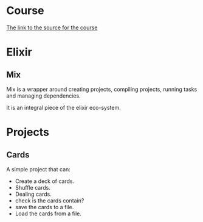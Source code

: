 # Course

[The link to the source for the course](https://github.com/StephenGrider/ElixirCode)

# Elixir

## Mix

Mix is a wrapper around creating projects, compiling projects, running tasks and managing dependencies.

It is an integral piece of the elixir eco-system.

# Projects

## Cards

A simple project that can:

- Create a deck of cards.
- Shuffle cards.
- Dealing cards.
- check is the cards contain?
- save the cards to a file.
- Load the cards from a file.